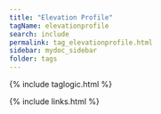 ```yaml
---
title: "Elevation Profile"
tagName: elevationprofile
search: include
permalink: tag_elevationprofile.html
sidebar: mydoc_sidebar
folder: tags
---
```

{% include taglogic.html %}

{% include links.html %}